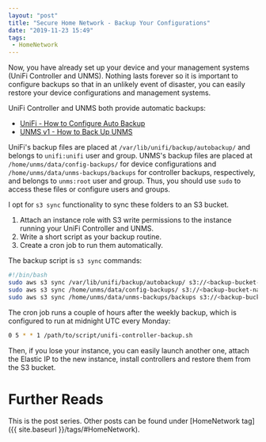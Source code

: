 ```yaml
---
layout: "post"
title: "Secure Home Network - Backup Your Configurations"
date: "2019-11-23 15:49"
tags:
 - HomeNetwork
---
```


Now, you have already set up your device and your management systems (UniFi Controller and UNMS). Nothing lasts forever so it is important to configure backups so that in an unlikely event of disaster, you can easily restore your device configurations and management systems.

UniFi Controller and UNMS both provide automatic backups:
* [UniFi - How to Configure Auto Backup](https://help.ubnt.com/hc/en-us/articles/226218448-UniFi-How-to-Configure-Auto-Backup)
* [UNMS v1 - How to Back Up UNMS](https://help.ubnt.com/hc/en-us/articles/115015690027-UNMS-How-to-Back-Up-UNMS)

UniFi's backup files are placed at `/var/lib/unifi/backup/autobackup/` and belongs to `unifi:unifi` user and group. UNMS's backup files are placed at `/home/unms/data/config-backups/` for device configurations and `/home/unms/data/unms-backups/backups` for controller backups, respectively, and belongs to `unms:root` user and group. Thus, you should use `sudo` to access these files or configure users and groups.

I opt for `s3 sync` functionality to sync these folders to an S3 bucket.
1. Attach an instance role with S3 write permissions to the instance running your UniFi Controller and UNMS.
2. Write a short script as your backup routine.
3. Create a cron job to run them automatically.

The backup script is `s3 sync` commands:

```bash
#!/bin/bash
sudo aws s3 sync /var/lib/unifi/backup/autobackup/ s3://<backup-bucket-name>/unifi-controller
sudo aws s3 sync /home/unms/data/config-backups/ s3://<backup-bucket-name>/unms/config-backups
sudo aws s3 sync /home/unms/data/unms-backups/backups s3://<backup-bucket-name>/unms/unms-backups
```

The cron job runs a couple of hours after the weekly backup, which is configured to run at midnight UTC every Monday:
```bash
0 5 * * 1 /path/to/script/unifi-controller-backup.sh
```

Then, if you lose your instance, you can easily launch another one, attach the Elastic IP to the new instance, install controllers and restore them from the S3 bucket.


# Further Reads
This is the post series. Other posts can be found under [HomeNetwork tag]({{ site.baseurl }}/tags/#HomeNetwork).
